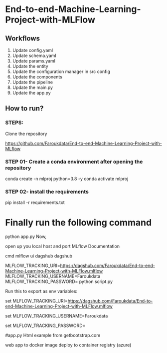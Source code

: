 # End-to-end-Machine-Learning-Project-with-MLFlow


## Workflows

1. Update config.yaml
2. Update schema.yaml
3. Update params.yaml
4. Update the entity
5. Update the configuration manager in src config
6. Update the components
7. Update the pipeline
8. Update the main.py
9. Update the app.py


## How to run?
### STEPS:
Clone the repository

https://github.com/Faroukdata/End-to-end-Machine-Learning-Project-with-MLflow

### STEP 01- Create a conda environment after opening the repository
conda create -n mlproj python=3.8 -y
conda activate mlproj

### STEP 02- install the requirements
pip install -r requirements.txt

# Finally run the following command
python app.py
Now,

open up you local host and port
MLflow
Documentation

cmd
mlflow ui
dagshub
dagshub

MLFLOW_TRACKING_URI=https://dagshub.com/Faroukdata/End-to-end-Machine-Learning-Project-with-MLFlow.mlflow
MLFLOW_TRACKING_USERNAME=Faroukdata
MLFLOW_TRACKING_PASSWORD=<yourpassword>
python script.py

Run this to export as env variables:

set MLFLOW_TRACKING_URI=https://dagshub.com/Faroukdata/End-to-end-Machine-Learning-Project-with-MLFlow.mlflow

set MLFLOW_TRACKING_USERNAME=Faroukdata

set MLFLOW_TRACKING_PASSWORD=<yourpassword>


#app.py
Html example from getbootstrap.com

web app to docker image deploy to container registry (azure)

